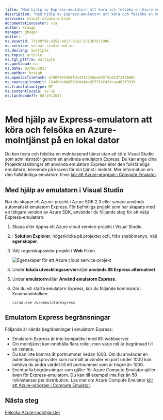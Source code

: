 ```yaml
---
title: "Med hjälp av Express-emulatorn att köra och felsöka en Azure-molntjänst på en lokal dator | Microsoft Docs"
description: "Med hjälp av Express-emulatorn att köra och felsöka en molnbaserad tjänst på en lokal dator"
services: visual-studio-online
documentationcenter: n/a
author: kraigb
manager: ghogen
editor: 
ms.assetid: 73108f98-a552-4817-b7a1-551367b71906
ms.service: visual-studio-online
ms.devlang: multiple
ms.topic: article
ms.tgt_pltfrm: multiple
ms.workload: na
ms.date: 03/06/2017
ms.author: kraigb
ms.openlocfilehash: d7d87045569fdc473333deae05f95d1df343b68c
ms.sourcegitcommit: 18ad9bc049589c8e44ed277f8f43dcaa483f3339
ms.translationtype: MT
ms.contentlocale: sv-SE
ms.lasthandoff: 08/29/2017
---
```

# <a name="using-emulator-express-to-run-and-debug-an-azure-cloud-service-on-a-local-machine"></a>Med hjälp av Express-emulatorn att köra och felsöka en Azure-molntjänst på en lokal dator
Du kan testa och felsöka en molnbaserad tjänst utan att köra Visual Studio som administratör genom att använda emulatorn Express. Du kan ange dina Projektinställningar att använda emulatorn Express eller den fullständiga emulatorn, beroende på kraven för din tjänst i molnet. Mer information om den fullständiga emulatorn finns [kör ett Azure-program i Compute Emulator](storage/common/storage-use-emulator.md).

## <a name="using-emulator-express-in-visual-studio"></a>Med hjälp av emulatorn i Visual Studio
När du skapar ett Azure-projekt i Azure SDK 2.3 eller senare används automatiskt emulatorn Express. För befintliga projekt som har skapats med en tidigare version av Azure SDK, använder du följande steg för att välja Express-emulatorn:

1. Skapa eller öppna ett Azure cloud service-projekt i Visual Studio.

1. I **Solution Explorer**, högerklicka på projektet och, från snabbmenyn, Välj **egenskaper**.

1. Välj i egenskapssidor projekt i **Web** fliken.

    ![Egenskaper för ett Azure cloud service-projekt](./media/vs-azure-tools-emulator-express-debug-run/web-properties.png)

1. Under **lokala utvecklingsserver**väljer **används IIS Express alternativet**.

1. Under **emulatorn**väljer **Använd emulatorn Express**.
   
1. Om du vill starta emulatorn Express, kör du följande kommando i Kommandotolken: 

    ```
    csrun.exe /useemulatorexpress
    ```

## <a name="emulator-express-limitations"></a>Emulatorn Express begränsningar
Följande är kända begränsningar i emulatorn Express: 

- Emulatorn Express är inte kompatibel med IIS-webbserver.
- Din molntjänst kan innehålla flera roller, men varje roll är begränsad till en instans.
- Du kan inte komma åt portnummer nedan 1000. Om du använder en autentiseringsprovider som normalt använder en port under 1000 kan behöva du ändra värdet till ett portnummer som är högre än 1000.
- Eventuella begränsningar som gäller för Azure Compute Emulator gäller även för Express-emulatorn. Du kan till exempel inte fler än 50 rollinstanser per distribution. Läs mer om Azure Compute Emulator [kör ett Azure-program i Compute Emulator](http://go.microsoft.com/fwlink/p/?LinkId=623050).

## <a name="next-steps"></a>Nästa steg
[Felsöka Azure-molntjänster](https://msdn.microsoft.com/library/azure/ee405479.aspx)
